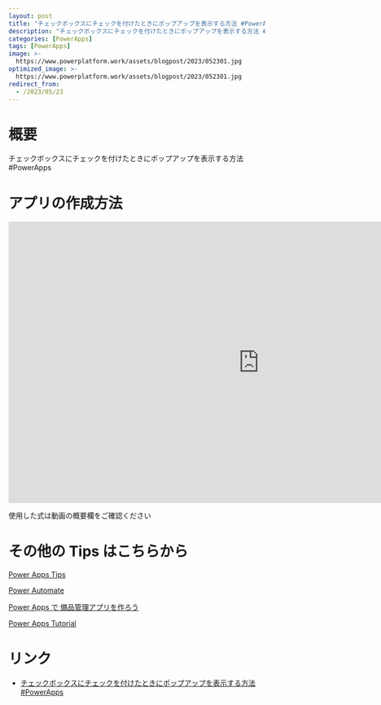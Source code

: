 ```yaml
---
layout: post
title: "チェックボックスにチェックを付けたときにポップアップを表示する方法 #PowerApps"
description: "チェックボックスにチェックを付けたときにポップアップを表示する方法 #PowerAppsを動画で分かりやすく解説"
categories: [PowerApps]
tags: [PowerApps]
image: >-
  https://www.powerplatform.work/assets/blogpost/2023/052301.jpg
optimized_image: >-
  https://www.powerplatform.work/assets/blogpost/2023/052301.jpg
redirect_from:
  - /2023/05/23
---
```



#  概要

チェックボックスにチェックを付けたときにポップアップを表示する方法 #PowerApps


# アプリの作成方法

<iframe width="983" height="553" src="https://www.youtube.com/embed/V1CvWbtXMeo" title="YouTube video player" frameborder="0" allow="accelerometer; autoplay; clipboard-write; encrypted-media; gyroscope; picture-in-picture" allowfullscreen></iframe>


使用した式は動画の概要欄をご確認ください


# その他の Tips はこちらから

[Power Apps Tips](https://www.youtube.com/watch?v=VrAQf3JQ7yM&list=PLVhFi1fb3DqakSLVMn22DDcySXh9jtzi- )


[Power Automate](https://www.youtube.com/watch?v=-YnJYT0ASEM&list=PLVhFi1fb3Dqbzic6GieqnLFgD3aTj-eHA)


[Power Apps で 備品管理アプリを作ろう](https://www.youtube.com/playlist?list=PLVhFi1fb3DqZM3HKb8Hea6XEL96990Fyn)


[Power Apps Tutorial](https://www.youtube.com/playlist?list=PLVhFi1fb3DqalxpL974VvAJvV4iWoSbe_)


# リンク


- [チェックボックスにチェックを付けたときにポップアップを表示する方法 #PowerApps](https://www.youtube.com/watch?v=V1CvWbtXMeo)

